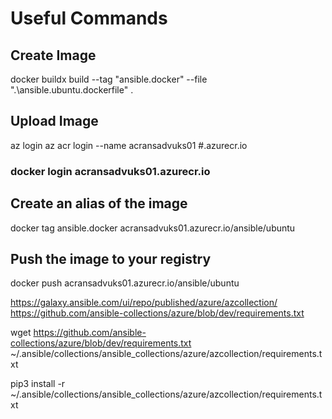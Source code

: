 # Useful Commands

## Create Image

docker buildx build --tag "ansible.docker" --file ".\ansible.ubuntu.dockerfile" .

## Upload Image

az login
az acr login --name acransadvuks01 #.azurecr.io

### docker login acransadvuks01.azurecr.io

## Create an alias of the image

docker tag ansible.docker acransadvuks01.azurecr.io/ansible/ubuntu

## Push the image to your registry

docker push acransadvuks01.azurecr.io/ansible/ubuntu

<https://galaxy.ansible.com/ui/repo/published/azure/azcollection/>
<https://github.com/ansible-collections/azure/blob/dev/requirements.txt>

wget <https://github.com/ansible-collections/azure/blob/dev/requirements.txt> ~/.ansible/collections/ansible_collections/azure/azcollection/requirements.txt

pip3 install -r ~/.ansible/collections/ansible_collections/azure/azcollection/requirements.txt
